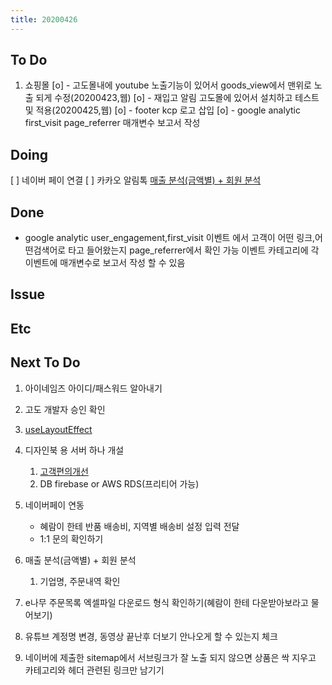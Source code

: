 ```yaml
---
title: 20200426
---
```


## To Do

1. 쇼핑몰
   [o] - 고도몰내에 youtube 노출기능이 있어서 goods_view에서 맨위로 노출 되게 수정(20200423,웹)
   [o] - 재입고 알림 고도몰에 있어서 설치하고 테스트 및 적용(20200425,웹)
   [o] - footer kcp 로고 삽입
   [o] - google analytic first_visit page_referrer 매개변수 보고서 작성 

## Doing

[ ] 네이버 페이 연결
[ ] 카카오 알림톡
[매출 분석(금액별) + 회원 분석](https://docs.google.com/spreadsheets/d/1dwSUoILubWhU6qzmKu8sl046kc7_Kjrq8DotOievHMs/edit?usp=drive_web&ouid=100720800830700981560)

## Done

- google analytic
   user_engagement,first_visit 이벤트 에서 고객이 어떤 링크,어떤검색어로 타고 들어왔는지 page_referrer에서  확인 가능
   이벤트 카테고리에 각 이벤트에 매개변수로 보고서 작성 할 수 있음 
## Issue

## Etc

## Next To Do

1. 아이네임즈 아이디/패스워드 알아내기
2. 고도 개발자 승인 확인
3. [useLayoutEffect](https://www.youtube.com/watch?v=ommC6fS1SZg&list=PLN3n1USn4xlmyw3ebYuZmGp60mcENitdM&index=4)
4. 디자인북 용 서버 하나 개설
   1. [ 고객편의개선 ](https://www.notion.so/ec91e42cfe2a40da8c1f01f5d3c83c4a)
   2. DB firebase or AWS RDS(프리티어 가능)
5. 네이버페이 연동

   - 혜람이 한테 반품 배송비, 지역별 배송비 설정 입력 전달
   - 1:1 문의 확인하기

6. 매출 분석(금액별) + 회원 분석
   1. 기업명, 주문내역 확인
7. e나무 주문목록 엑셀파일 다운로드 형식 확인하기(혜람이 한테 다운받아보라고 물어보기)
8. 유튜브 계정명 변경, 동영상 끝난후 더보기 안나오게 할 수 있는지 체크
9. 네이버에 제출한 sitemap에서 서브링크가 잘 노출 되지 않으면 상품은 싹 지우고 카테고리와 헤더 관련된
   링크만 남기기
